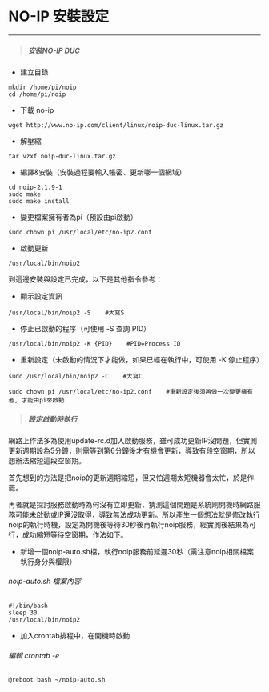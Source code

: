 # NO-IP 安裝設定

---

> ##### 安裝NO-IP DUC

* 建立目錄

```
mkdir /home/pi/noip
cd /home/pi/noip
```

* 下載 no-ip

```
wget http://www.no-ip.com/client/linux/noip-duc-linux.tar.gz
```

* 解壓縮

```
tar vzxf noip-duc-linux.tar.gz
```

* 編譯&安裝（安裝過程要輸入帳密、更新哪一個網域）

```
cd noip-2.1.9-1
sudo make
sudo make install
```

* 變更檔案擁有者為pi（預設由pi啟動）

```
sudo chown pi /usr/local/etc/no-ip2.conf
```

* 啟動更新

```
/usr/local/bin/noip2
```

到這邊安裝與設定已完成，以下是其他指令參考：

* 顯示設定資訊

```
/usr/local/bin/noip2 -S    #大寫S
```

* 停止已啟動的程序（可使用 -S 查詢 PID）

```
/usr/local/bin/noip2 -K {PID}    #PID=Process ID
```

* 重新設定（未啟動的情況下才能做，如果已經在執行中，可使用 -K 停止程序）

```
sudo /usr/local/bin/noip2 -C    #大寫C

sudo chown pi /usr/local/etc/no-ip2.conf    #重新設定後須再做一次變更擁有者, 才能由pi來啟動
```

> ##### 設定啟動時執行

網路上作法多為使用update-rc.d加入啟動服務，雖可成功更新IP沒問題，但實測更新週期設為5分鐘，則需等到第6分鐘後才有機會更新，導致有段空窗期，所以想辦法縮短這段空窗期。

首先想到的方法是把noip的更新週期縮短，但又怕週期太短機器會太忙，於是作罷。

再者就是探討服務啟動時為何沒有立即更新，猜測這個問題是系統剛開機時網路服務可能未啟動或IP還沒取得，導致無法成功更新。所以產生一個想法就是修改執行noip的執行時機，設定為開機後等待30秒後再執行noip服務，經實測後結果為可行，成功縮短等待空窗期，作法如下。

* 新增一個noip-auto.sh檔，執行noip服務前延遲30秒（需注意noip相關檔案執行身分與權限）

###### noip-auto.sh 檔案內容

```
#!/bin/bash
sleep 30
/usr/local/bin/noip2
```

* 加入crontab排程中，在開機時啟動

###### 編輯 crontab -e

```
@reboot bash ~/noip-auto.sh
```



